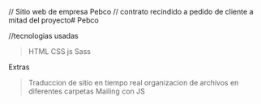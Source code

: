 // Sitio web de empresa Pebco
// contrato recindido a pedido de cliente a mitad del proyecto#   P e b c o 
 
 

//tecnologias usadas
>HTML
>CSS
>js
>Sass

Extras
>Traduccion de sitio en tiempo real
>organizacion de archivos en diferentes carpetas
>Mailing con JS